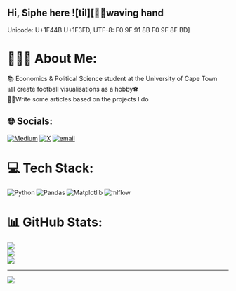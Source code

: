 ## Hi, Siphe here ![til][👋🏽waving hand
Unicode: U+1F44B U+1F3FD, UTF-8: F0 9F 91 8B F0 9F 8F BD]

# 🕵🏽‍♂️  About Me:
📚 Economics & Political Science student at the University of Cape Town<br>
📊I create football visualisations as a hobby⚽️<br>
✍🏽Write some articles based on the projects I do


## 🌐 Socials:
[![Medium](https://img.shields.io/badge/Medium-12100E?logo=medium&logoColor=white)](https://medium.com/@siphe247) [![X](https://img.shields.io/badge/X-black.svg?logo=X&logoColor=white)](https://x.com/SipheMng) [![email](https://img.shields.io/badge/Email-D14836?logo=gmail&logoColor=white)](mailto:siphe247@gmail.com) 

# 💻 Tech Stack:
![Python](https://img.shields.io/badge/python-3670A0?style=for-the-badge&logo=python&logoColor=ffdd54) ![Pandas](https://img.shields.io/badge/pandas-%23150458.svg?style=for-the-badge&logo=pandas&logoColor=white) ![Matplotlib](https://img.shields.io/badge/Matplotlib-%23ffffff.svg?style=for-the-badge&logo=Matplotlib&logoColor=black) ![mlflow](https://img.shields.io/badge/mlflow-%23d9ead3.svg?style=for-the-badge&logo=numpy&logoColor=blue)
# 📊 GitHub Stats:
![](https://github-readme-stats.vercel.app/api?username=Siphe247&theme=dark&hide_border=false&include_all_commits=false&count_private=false)<br/>
![](https://nirzak-streak-stats.vercel.app/?user=Siphe247&theme=dark&hide_border=false)<br/>
![](https://github-readme-stats.vercel.app/api/top-langs/?username=Siphe247&theme=dark&hide_border=false&include_all_commits=false&count_private=false&layout=compact)

---
[![](https://visitcount.itsvg.in/api?id=Siphe247&icon=1&color=1)](https://visitcount.itsvg.in)

<!-- Proudly created with GPRM ( https://gprm.itsvg.in ) -->
